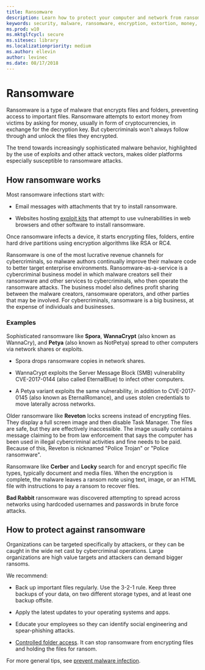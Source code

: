 ```yaml
---
title: Ransomware
description: Learn how to protect your computer and network from ransomware attacks, which can stop you from accessing your files.
keywords: security, malware, ransomware, encryption, extortion, money, key, infection, prevention, tips, WDSI, MMPC, Microsoft Malware Protection Center, ransomware-as-a-service, ransom, ransomware downloader, protection, prevention, solution, exploit kits, backup, Cerber, Locky, WannaCry, WannaCrypt, Petya, Spora
ms.prod: w10
ms.mktglfcycl: secure
ms.sitesec: library
ms.localizationpriority: medium
ms.author: ellevin
author: levinec
ms.date: 08/17/2018
---
```

# Ransomware

Ransomware is a type of malware that encrypts files and folders, preventing access to important files. Ransomware attempts to extort money from victims by asking for money, usually in form of cryptocurrencies, in exchange for the decryption key. But cybercriminals won't always follow through and unlock the files they encrypted.  

The trend towards increasingly sophisticated malware behavior, highlighted by the use of exploits and other attack vectors, makes older platforms especially susceptible to ransomware attacks.

## How ransomware works

Most ransomware infections start with:

* Email messages with attachments that try to install ransomware.

* Websites hosting [exploit kits](exploits-malware.md) that attempt to use vulnerabilities in web browsers and other software to install ransomware.

Once ransomware infects a device, it starts encrypting files, folders, entire hard drive partitions using encryption algorithms like RSA or RC4.

Ransomware is one of the most lucrative revenue channels for cybercriminals, so malware authors continually improve their malware code to better target enterprise environments. Ransomware-as-a-service is a cybercriminal business model in which malware creators sell their ransomware and other services to cybercriminals, who then operate the ransomware attacks. The business model also defines profit sharing between the malware creators, ransomware operators, and other parties that may be involved. For cybercriminals, ransomware is a big business, at the expense of individuals and businesses.

### Examples

Sophisticated ransomware like **Spora**, **WannaCrypt** (also known as WannaCry), and **Petya** (also known as NotPetya) spread to other computers via network shares or exploits.

* Spora drops ransomware copies in network shares.

* WannaCrypt exploits the Server Message Block (SMB) vulnerability CVE-2017-0144 (also called EternalBlue) to infect other computers. 

* A Petya variant exploits the same vulnerability, in addition to CVE-2017-0145 (also known as EternalRomance), and uses stolen credentials to move laterally across networks.

Older ransomware like **Reveton** locks screens instead of encrypting files. They display a full screen image and then disable Task Manager. The files are safe, but they are effectively inaccessible. The image usually contains a message claiming to be from law enforcement that says the computer has been used in illegal cybercriminal activities and fine needs to be paid. Because of this, Reveton is nicknamed "Police Trojan" or "Police ransomware".

Ransomware like **Cerber** and **Locky** search for and encrypt specific file types, typically document and media files. When the encryption is complete, the malware leaves a ransom note using text, image, or an HTML file with instructions to pay a ransom  to recover files.

**Bad Rabbit** ransomware was discovered attempting to spread across networks using hardcoded usernames and passwords in brute force attacks.

## How to protect against ransomware

 Organizations can be targeted specifically by attackers, or they can be caught in the wide net cast by cybercriminal operations. Large organizations are high value targets and attackers can demand bigger ransoms.

We recommend:

* Back up important files regularly. Use the 3-2-1 rule. Keep three backups of your data, on two different storage types, and at least one backup offsite.  

* Apply the latest updates to your operating systems and apps.

* Educate your employees so they can identify social engineering and spear-phishing attacks.

* [Controlled folder access](https://docs.microsoft.com/windows/security/threat-protection/windows-defender-exploit-guard/enable-controlled-folders-exploit-guard). It can stop ransomware from encrypting files and holding the files for ransom.

For more general tips, see [prevent malware infection](prevent-malware-infection.md).